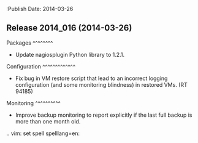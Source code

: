 :Publish Date: 2014-03-26

Release 2014_016 (2014-03-26)
-----------------------------

Packages
^^^^^^^^

* Update nagiosplugin Python library to 1.2.1.


Configuration
^^^^^^^^^^^^^

* Fix bug in VM restore script that lead to an incorrect logging configuration
  (and some monitoring blindness) in restored VMs. (RT 94185)


Monitoring
^^^^^^^^^^

* Improve backup monitoring to report explicitly if the last full backup is more
  than one month old.


.. vim: set spell spelllang=en:
